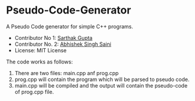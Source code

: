 # Pseudo-Code-Generator

A Pseudo Code generator for simple C++ programs.

* Contributor No 1: [Sarthak Gupta](https://github.com/sarthak-sopho)
* Contributor No. 2: [Abhishek Singh Saini](https://github.com/AbhiTaker)
* License: MIT License

The code works as follows:
1) There are two files: main.cpp anf prog.cpp
2) prog.cpp will contain the program which will be parsed to pseudo code.
3) main.cpp will be compiled and the output will contain the pseudo-code of prog.cpp file.
